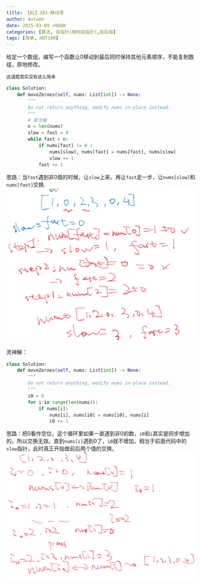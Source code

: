 ```yaml
---
title: 【AL】283-移动零
author: Autumn
date: 2025-03-09 +0800
categories: [算法, 双指针(相向双指针),前后缀]
tags: [简单, HOT100]
---
```



给定一个数组，编写一个函数让0移动到最后同时保持其他元素顺序，不能复制数组，原地修改。

	这道题其实没有这么简单

```Python 
class Solution:
    def moveZeroes(self, nums: List[int]) -> None:
        """
        Do not return anything, modify nums in-place instead.
        """
        # 官方解
        n = len(nums)
        slow = fast = 0
        while fast < n:
            if nums[fast] != 0 :
                nums[slow], nums[fast] = nums[fast], nums[slow]
                slow += 1
            fast += 1
```

思路：当`fast`遇到非0值的时候，让`slow`上来，再让`fast`走一步，让`nums[slow]`和`nums[fast]`交换.
![](/pic/Pasted-image-20250216162142.png)

灵神解：
```Python 
class Solution:
    def moveZeroes(self, nums: List[int]) -> None:
        """
        Do not return anything, modify nums in-place instead.
        """
        i0 = 0
        for i in range(len(nums)):
            if nums[i]:
                nums[i], nums[i0] = nums[i0], nums[i]
                i0 += 1
```

思路：把0看作空位，这个循环里如果一直遇到非0的数，`i0`和`i`其实是同步增加的，所以交换无效。直到`nums[i]`遇到0了，`i0`就不增加，相当于前面代码中的`slow`指针，此时真正开始做前后两个值的交换。
![](/pic/Pasted-image-20250216163121.png)
